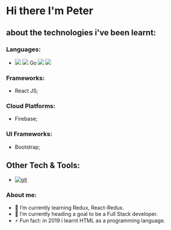 # Hi there I'm Peter

## about the technologies i've been learnt:
### Languages:
- <img src="https://img.shields.io/badge/-C%20&%20C++-659ad2?style=flat&logo=c%2B%2B&logoColor=ffffff"> <img src="http://img.shields.io/badge/-Java-F89820?style=flat&logo=java&logoColor=white"> Go <img src="https://img.shields.io/badge/-Python-black?style=flat&logo=python&logoColor=white"> <img src="https://img.shields.io/badge/-JavaScript-eed718?style=flat&logo=javascript&logoColor=ffffff">
### Frameworks:
- React JS;
### Cloud Platforms:
- Firebase;
### UI Frameworks:
- Bootstrap;
## Other Tech & Tools:
- [![git](https://badgen.net/badge/icon/git?icon=git&label)](https://git-scm.com) 


### About me:
<!--- 🔭 I’m currently working on ...-->
- 🌱 I’m currently learning Redux, React-Redux.
- 🔭 I’m currently heading a goal to be a Full Stack developer.
- ⚡ Fun fact: in 2019 i learnt HTML as a programming language.
<!--
- 👯 I’m looking to collaborate on ...
- 🤔 I’m looking for help with ...
- 💬 Ask me about ...
- 📫 How to reach me:
- 😄 Pronouns:
-->

